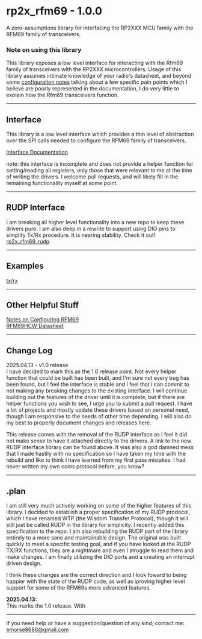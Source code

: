 # rp2x_rfm69 - 1.0.0
A zero-assumptions library for interfacing the RP2XXX MCU family with the RFM69 family of transceivers.
### Note on using this library
This library exposes a low level interface for interacting with the Rfm69 family of transceivers with the RP2XXX microcontrollers. Usage of this library assumes intimate knowledge of your radio's datasheet, and beyond some [configuration notes](docs/configuration.md) talking about a few specific pain points which I believe are poorly represented in the documentation, I do very little to explain how the Rfm69 transceivers function.  

---
## Interface
This library is a low level interface which provides a thin level of abstraction over the SPI calls needed to configure the RFM69 family of transceivers.

[Interface Documentation](docs/interface.md)

note: this interface is incomplete and does not provide a helper function for setting/reading all registers, only those that were relevant to me at the time of writing the drivers. I welcome pull requests, and will likely fill in the remaining functionality myself at some point.

---
## RUDP Interface

I am breaking all higher level functionality into a new repo to keep these drivers pure. I am also deep in a rewrite to support using DIO pins to simplify Tx/Rx procedure. It is nearing stability. Check it out!
[rp2x_rfm69_rudp](https://github.com/e-mo/rp2x_rfm69_rudp)

---
## Examples
[tx/rx](https://github.com/e-mo/rfm69_rp2040/tree/main/examples/low_level)  

---
## Other Helpful Stuff
[Notes on Configuring RFM69](docs/configuration.md)  
[RFM69HCW Datasheet](https://cdn.sparkfun.com/datasheets/Wireless/General/RFM69HCW-V1.1.pdf)

---
## Change Log
2025.04.13 - v1.0 release  
I have decided to mark this as the 1.0 release point. Not every helper function that could be built has been built, and I'm sure not every bug has been found, but I feel the interface is stable and I feel that I can commit to not making any breaking changes to the existing interface. I will continue building out the features of the driver until it is complete, but if there are helper functions you wish to see, I urge you to submit a pull request. I have a lot of projects and mostly update these drivers based on personal need, though I am responsive to the needs of other time depending. I will also do my best to properly document changes and releases here.
  
This release comes with the removal of the RUDP interface as I feel it did not make sense to have it attached directly to the drivers. A link to the new RUDP interface library can be found above. It was also a god damned mess that I made hastily with no specification so I have taken my time with the rebuild and like to think I have learned from my first pass mistakes. I had never written my own coms protocol before, you know?

---
## .plan
I am still very much actively working on some of the higher features of this library. I decided to establish a proper specification of my RUDP prodocol, which I have renamed WTP (the Wisdom Transfer Protocol), though it will still just be called RUDP in the library for simplicity. I recently added this specification to the repo. I am also rebuilding the RUDP part of the library entirely to a more sane and maintainable design. The original was built quickly to meet a specific testing goal, and if you have looked at the RUDP TX/RX functions, they are a nightmare and even I struggle to read them and make changes. I am finally utilizing the DIO ports and a creating an interrupt driven design.  

I think these changes are the correct direction and I look foward to being happier with the state of the RUDP code, as well as iproving higher level support for some of the RFM69s more advanced features.

**2025.04.13:**  
This marks the 1.0 release. With 


---  
If you need help or have a suggestion/question of any kind, contact me:  
<emorse8686@gmail.com>
